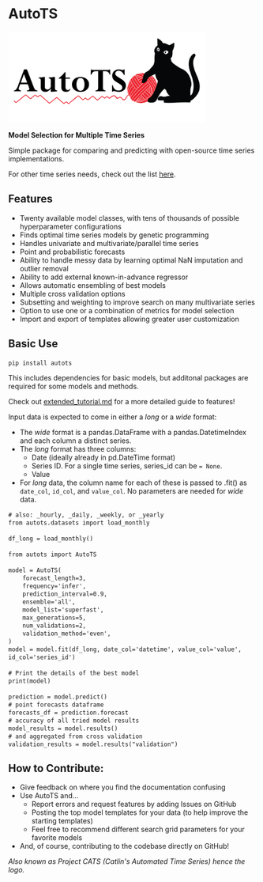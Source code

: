 # AutoTS

<img src="/img/autots_logo.png" width="400" height="184" title="AutoTS Logo">

**Model Selection for Multiple Time Series**

Simple package for comparing and predicting with open-source time series implementations.

For other time series needs, check out the list [here](https://github.com/MaxBenChrist/awesome_time_series_in_python).

## Features
* Twenty available model classes, with tens of thousands of possible hyperparameter configurations
* Finds optimal time series models by genetic programming
* Handles univariate and multivariate/parallel time series
* Point and probabilistic forecasts
* Ability to handle messy data by learning optimal NaN imputation and outlier removal
* Ability to add external known-in-advance regressor
* Allows automatic ensembling of best models
* Multiple cross validation options
* Subsetting and weighting to improve search on many multivariate series
* Option to use one or a combination of metrics for model selection
* Import and export of templates allowing greater user customization

## Basic Use
```
pip install autots
```
This includes dependencies for basic models, but additonal packages are required for some models and methods.

Check out [extended_tutorial.md](https://winedarksea.github.io/AutoTS/build/html/source/tutorial.html) for a more detailed guide to features!

Input data is expected to come in either a *long* or a *wide* format:

- The *wide* format is a pandas.DataFrame with a pandas.DatetimeIndex and each column a distinct series. 
- The *long* format has three columns: 
  - Date (ideally already in pd.DateTime format)
  - Series ID. For a single time series, series_id can be `= None`.
  - Value
- For *long* data, the column name for each of these is passed to .fit() as `date_col`, `id_col`, and `value_col`. No parameters are needed for *wide* data.

```
# also: _hourly, _daily, _weekly, or _yearly
from autots.datasets import load_monthly

df_long = load_monthly()

from autots import AutoTS

model = AutoTS(
    forecast_length=3,
    frequency='infer',
    prediction_interval=0.9,
    ensemble='all',
    model_list='superfast',
    max_generations=5,
    num_validations=2,
    validation_method='even',
)
model = model.fit(df_long, date_col='datetime', value_col='value', id_col='series_id')

# Print the details of the best model
print(model)

prediction = model.predict()
# point forecasts dataframe
forecasts_df = prediction.forecast
# accuracy of all tried model results
model_results = model.results()
# and aggregated from cross validation
validation_results = model.results("validation")
```

## How to Contribute:
* Give feedback on where you find the documentation confusing
* Use AutoTS and...
	* Report errors and request features by adding Issues on GitHub
	* Posting the top model templates for your data (to help improve the starting templates)
	* Feel free to recommend different search grid parameters for your favorite models
* And, of course, contributing to the codebase directly on GitHub!


*Also known as Project CATS (Catlin's Automated Time Series) hence the logo.*
